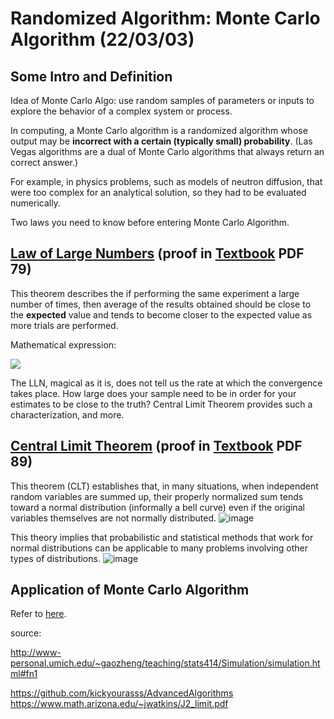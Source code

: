 # Randomized Algorithm: Monte Carlo Algorithm (22/03/03)

## Some Intro and Definition

Idea of Monte Carlo Algo: use random samples of parameters or inputs to
explore the behavior of a complex system or process.

In computing, a Monte Carlo algorithm is a randomized algorithm whose
output may be **incorrect with a certain (typically small)
probability**. (Las Vegas algorithms are a dual of Monte Carlo
algorithms that always return an correct answer.)

For example, in physics problems, such as models of neutron diffusion,
that were too complex for an analytical solution, so they had to be
evaluated numerically.

Two laws you need to know before entering Monte Carlo Algorithm.

## [Law of Large Numbers](https://en.wikipedia.org/wiki/Law_of_large_numbers) (proof in [Textbook](https://github.com/kickyourasss/textbook/blob/c99cfaa3333434dffd9aabf09799f178e8fb9ef7/A%20coincise%20course.pdf) PDF 79)

This theorem describes the if performing the same experiment a large
number of times, then average of the results obtained should be close to
the **expected** value and tends to become closer to the expected value
as more trials are performed.

Mathematical expression:

![](C:\Users\willc\AppData\Roaming\Typora\typora-user-images\image-20220303214827093.png)

The LLN, magical as it is, does not tell us the rate at which the
convergence takes place. How large does your sample need to be in order
for your estimates to be close to the truth? Central Limit Theorem
provides such a characterization, and more.

## [Central Limit Theorem](https://en.wikipedia.org/wiki/Central_limit_theorem) (proof in [Textbook](https://github.com/kickyourasss/textbook/blob/c99cfaa3333434dffd9aabf09799f178e8fb9ef7/A%20coincise%20course.pdf) PDF 89)

This theorem (CLT) establishes that, in many situations, when
independent random variables are summed up, their properly normalized
sum tends toward a normal distribution (informally a bell curve) even if
the original variables themselves are not normally distributed.
![image](https://user-images.githubusercontent.com/72336341/156584247-27e23831-6798-4b61-a045-95e431936fe5.png)


This theory implies that probabilistic and statistical methods that work
for normal distributions can be applicable to many problems involving
other types of distributions.
![image](https://user-images.githubusercontent.com/72336341/156584334-d58e40fa-29e4-4e57-90c1-a0b588427ede.png)

## Application of Monte Carlo Algorithm

Refer to
[here](https://github.com/wangshusen/AdvancedAlgorithms/blob/3f3e0b8db634cec2a09128fdc7c98dddea308b7c/Slides/17_Rand_1.pdf).

source:

<http://www-personal.umich.edu/~gaozheng/teaching/stats414/Simulation/simulation.html#fn1>

<https://github.com/kickyourasss/AdvancedAlgorithms>
https://www.math.arizona.edu/~jwatkins/J2_limit.pdf
